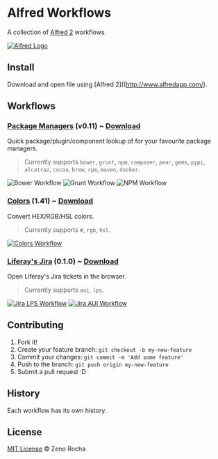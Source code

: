 # Alfred Workflows

A collection of [Alfred 2](http://www.alfredapp.com/) workflows.

[![Alfred Logo](http://f.cl.ly/items/112u3G2z3g2B202W3e3p/alfred.png)](http://www.alfredapp.com/)

## Install

Download and open file using [Alfred 2]((http://www.alfredapp.com/).

## Workflows

### [Package Managers](https://github.com/willfarrell/alfred-workflows) (v0.11) ~ [Download](https://github.com/zenorocha/alfred-workflows/raw/master/package-managers/package-managers.alfredworkflow)

Quick package/plugin/component lookup of for your favourite package managers.

> Currently supports `bower`, `grunt`, `npm`, `composer`, `pear`, `gems`, `pypi`, `alcatraz`, `cocoa`, `brew`, `rpm`, `maven`, `docker`.

![Bower Workflow](http://f.cl.ly/items/3b2t2S3V3m3m2t0X350m/alfred-bower.png)
![Grunt Workflow](http://f.cl.ly/items/1Y220d3T1p2u1Y3C111g/alfred-grunt.png)
![NPM Workflow](http://f.cl.ly/items/3U1l2m2O2Z0R2j231g2i/alfred-npm.png)

### [Colors](https://github.com/TylerEich/Alfred-Extras) (1.41) ~ [Download](https://github.com/zenorocha/alfred-workflows/raw/master/colors/colors.alfredworkflow)

Convert HEX/RGB/HSL colors.

> Currently supports `#`, `rgb`, `hsl`.

[![Colors Workflow](http://f.cl.ly/items/2r3u2W122v0v2A0e1n0U/alfred-colors.png)](https://github.com/zenorocha/alfred-workflows/tree/master/colors)

### [Liferay's Jira](https://github.com/zenorocha/alfred-workflows/tree/master/jira) (0.1.0) ~ [Download](https://github.com/zenorocha/alfred-workflows/tree/master/jira)

Open Liferay's Jira tickets in the browser.

> Currently supports `aui`, `lps`.

[![Jira LPS Workflow](http://f.cl.ly/items/3L1H3M2u1n1J2h2k2I3L/alfred-lps.png)](https://github.com/zenorocha/alfred-workflows/tree/master/jira)
[![Jira AUI Workflow](http://f.cl.ly/items/0T0J2A1G3J0417280t3Y/alfred-aui.png)](https://github.com/zenorocha/alfred-workflows/tree/master/jira)

## Contributing

1. Fork it!
2. Create your feature branch: `git checkout -b my-new-feature`
3. Commit your changes: `git commit -m 'Add some feature'`
4. Push to the branch: `git push origin my-new-feature`
5. Submit a pull request :D

## History

Each workflow has its own history.

## License

[MIT License](http://zenorocha.mit-license.org/) © Zeno Rocha